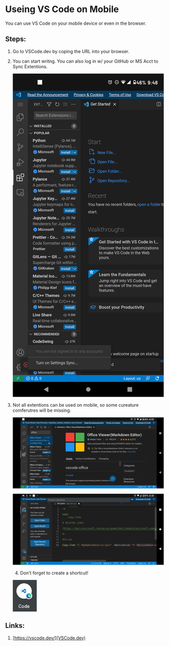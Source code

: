 # Useing VS Code on Mobile

You can use VS Code on your mobile device or even in the browser.

## Steps:

1. Go to VSCode.dev by coping the URL into your browser.
2. You can start writng. You can also log in w/ your GitHub or MS Acct to Sync Extentions.

   ![1662935667665](image/ReadMe/1662935667665.png)
3. Not all extentions can be used on mobile, so some cureature comferutres will be missing.

   ![1662935824531](image/ReadMe/1662935824531.png)

   ![1662936065723](image/ReadMe/1662936065723.png)

   4. Don't forget to create a shortcut!

   ![1662936048347](image/ReadMe/1662936048347.png)

## Links:

1. [https://vscode.dev/](VSCode.dev)
